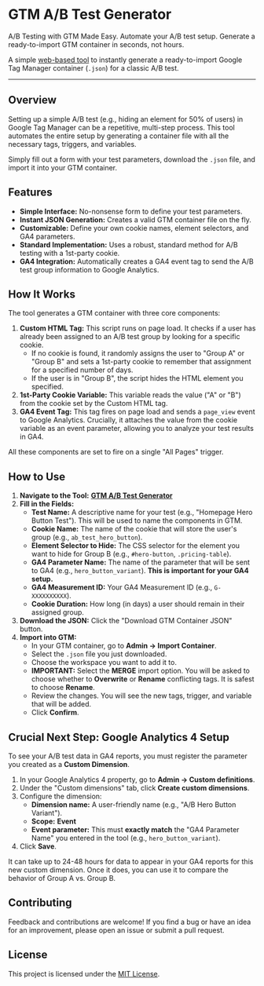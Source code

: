 # GTM A/B Test Generator

A/B Testing with GTM Made Easy. Automate your A/B test setup. Generate a ready-to-import GTM container in seconds, not hours.

A simple [web-based tool](https://melogabriel.github.io/GTM-ABtest-tool/) to instantly generate a ready-to-import Google Tag Manager container (`.json`) for a classic A/B test.


---

## Overview

Setting up a simple A/B test (e.g., hiding an element for 50% of users) in Google Tag Manager can be a repetitive, multi-step process. This tool automates the entire setup by generating a container file with all the necessary tags, triggers, and variables.

Simply fill out a form with your test parameters, download the `.json` file, and import it into your GTM container.

## Features

* **Simple Interface:** No-nonsense form to define your test parameters.
* **Instant JSON Generation:** Creates a valid GTM container file on the fly.
* **Customizable:** Define your own cookie names, element selectors, and GA4 parameters.
* **Standard Implementation:** Uses a robust, standard method for A/B testing with a 1st-party cookie.
* **GA4 Integration:** Automatically creates a GA4 event tag to send the A/B test group information to Google Analytics.

## How It Works

The tool generates a GTM container with three core components:

1.  **Custom HTML Tag:** This script runs on page load. It checks if a user has already been assigned to an A/B test group by looking for a specific cookie.
    * If no cookie is found, it randomly assigns the user to "Group A" or "Group B" and sets a 1st-party cookie to remember that assignment for a specified number of days.
    * If the user is in "Group B", the script hides the HTML element you specified.
2.  **1st-Party Cookie Variable:** This variable reads the value ("A" or "B") from the cookie set by the Custom HTML tag.
3.  **GA4 Event Tag:** This tag fires on page load and sends a `page_view` event to Google Analytics. Crucially, it attaches the value from the cookie variable as an event parameter, allowing you to analyze your test results in GA4.

All these components are set to fire on a single "All Pages" trigger.

## How to Use

1.  **Navigate to the Tool:** [**GTM A/B Test Generator**](https://melogabriel.github.io/GTM-ABtest-tool/)
2.  **Fill in the Fields:**
    * **Test Name:** A descriptive name for your test (e.g., "Homepage Hero Button Test"). This will be used to name the components in GTM.
    * **Cookie Name:** The name of the cookie that will store the user's group (e.g., `ab_test_hero_button`).
    * **Element Selector to Hide:** The CSS selector for the element you want to hide for Group B (e.g., `#hero-button`, `.pricing-table`).
    * **GA4 Parameter Name:** The name of the parameter that will be sent to GA4 (e.g., `hero_button_variant`). **This is important for your GA4 setup.**
    * **GA4 Measurement ID:** Your GA4 Measurement ID (e.g., `G-XXXXXXXXXX`).
    * **Cookie Duration:** How long (in days) a user should remain in their assigned group.
3.  **Download the JSON:** Click the "Download GTM Container JSON" button.
4.  **Import into GTM:**
    * In your GTM container, go to **Admin → Import Container**.
    * Select the `.json` file you just downloaded.
    * Choose the workspace you want to add it to.
    * **IMPORTANT:** Select the **MERGE** import option. You will be asked to choose whether to **Overwrite** or **Rename** conflicting tags. It is safest to choose **Rename**.
    * Review the changes. You will see the new tags, trigger, and variable that will be added.
    * Click **Confirm**.

## Crucial Next Step: Google Analytics 4 Setup

To see your A/B test data in GA4 reports, you must register the parameter you created as a **Custom Dimension**.

1.  In your Google Analytics 4 property, go to **Admin → Custom definitions**.
2.  Under the "Custom dimensions" tab, click **Create custom dimensions**.
3.  Configure the dimension:
    * **Dimension name:** A user-friendly name (e.g., "A/B Hero Button Variant").
    * **Scope:** **Event**
    * **Event parameter:** This must **exactly match** the "GA4 Parameter Name" you entered in the tool (e.g., `hero_button_variant`).
4.  Click **Save**.

It can take up to 24-48 hours for data to appear in your GA4 reports for this new custom dimension. Once it does, you can use it to compare the behavior of Group A vs. Group B.

## Contributing

Feedback and contributions are welcome! If you find a bug or have an idea for an improvement, please open an issue or submit a pull request.

## License

This project is licensed under the [MIT License](LICENSE).
